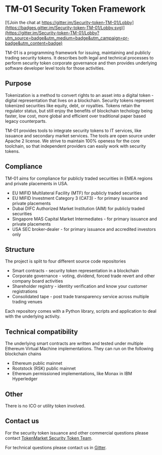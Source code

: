 # TM-01 Security Token Framework

[![Join the chat at https://gitter.im/Security-token-TM-01/Lobby](https://badges.gitter.im/Security-token-TM-01/Lobby.svg)](https://gitter.im/Security-token-TM-01/Lobby?utm_source=badge&utm_medium=badge&utm_campaign=pr-badge&utm_content=badge)

TM-01 is a programming framework for issuing, maintaining and publicly trading security tokens. It describes both legal and technical processes to perform security token corporate governance and then provides underlying software developer level tools for those activities.

## Purpose 

Tokenization is a method to convert rights to an asset into a digital token - digital representation that lives on a blockchain. Security tokens represent tokenized securities like equity, debt, or royalties. Tokens retain the regulator status, but still enjoy the benefits of blockchain techology being faster, low cost, more global and efficient over traditional paper based legacy counterparts.

TM-01 provides tools to integrate security tokens to IT services, like issuance and secondary market services. The tools are open source under Apache 2 license. We strive to maintain 100% openess for the core toolchain, so that independent providers can easily work with security tokens.

## Compliance

TM-01 aims for compliance for publicly traded securities in EMEA regions and private placements in USA. 

* EU MIFID Multilateral Facility (MTF) for publicly traded securities
* EU MIFID Investment Category 3 (CAT3) - for primary issuance and private placements
* Dubai DIFC Authorized Market Institution (AIM) for publicly traded securities
* Singapore MAS Capital Market Intermediates - for primary issuance and private placements
* USA SEC broker-dealer  - for primary issuance and accredited investors only

## Structure

The project is split to four different source code repositories

* Smart contracts - security token representation in a blockchain
* Corporate governance - voting, dividend, forced trade revert and other company board activities
* Shareholder registry - identity verification and know your customer registrations
* Consolidated tape - post trade transparency service across multiple trading venues

Each repository comes with a Python library, scripts and application to deal with the underlying activity. 

## Technical compatibility

The underlying smart contracts are written and tested under multiple Ethereum Virtual Machine implementations. They can run on the following blockchain chains

* Ethereum public mainnet
* Rootstock (RSK) public mainnet
* Ethereum permissioned implementations, like Monax in IBM Hyperledger

## Other

There is no ICO or utility token involved. 

## Contact us

For the security token issuance and other commercial questions please contact [TokenMarket Security Token Team](https://tokenmarket.net/security-token-offering).

For technical questions please contact us in [Gitter](https://gitter.im/Security-token-TM-01/Lobby).



